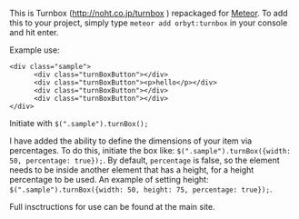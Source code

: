 This is Turnbox (http://noht.co.jp/turnbox ) repackaged for [Meteor](meteor.com). To add this to your project, simply type `meteor add orbyt:turnbox` in your console and hit enter. 

Example use:
```
<div class="sample">
      <div class="turnBoxButton"></div>
      <div class="turnBoxButton"><p>hello</p></div>
      <div class="turnBoxButton"></div>
      <div class="turnBoxButton"></div>
</div>
```

Initiate with `$(".sample").turnBox();`

I have added the ability to define the dimensions of your item via percentages. To do this, initiate the box like: `$(".sample").turnBox({width: 50, percentage: true});`. By default, `percentage` is false, so the element needs to be inside another element that has a height, for a height percentage to be used. An example of setting height: `$(".sample").turnBox({width: 50, height: 75, percentage: true});`.

Full insctructions for use can be found at the main site.
